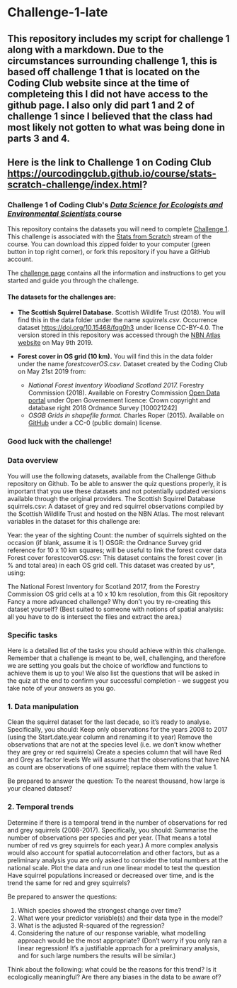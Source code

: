 # Challenge-1-late
## This repository includes my script for challenge 1 along with a markdown. Due to the circumstances surrounding challenge 1, this is based off challenge 1 that is located on the Coding Club website since at the time of completeing this I did not have access to the github page. I also only did part 1 and 2 of challenge 1 since I believed that the class had most likely not gotten to what was being done in parts 3 and 4.

## Here is the link to Challenge 1 on Coding Club https://ourcodingclub.github.io/course/stats-scratch-challenge/index.html?

### Challenge 1 of Coding Club's <a href="https://ourcodingclub.github.io/course/" target="_blank"> *Data Science for Ecologists and Environmental Scientists* </a> course

This repository contains the datasets you will need to complete <a href="https://ourcodingclub.github.io/course/stats-scratch-challenge/index.html?" target="_blank">Challenge 1</a>. This challenge is associated with the <a href="https://ourcodingclub.github.io/course/stats-scratch/index.html" target="_blank">Stats from Scratch</a> stream of the course. You can download this zipped folder to your computer (green button in top right corner), or fork this repository if you have a GitHub account. 

The <a href="https://ourcodingclub.github.io/course/stats-scratch-challenge/index.html?" target="_blank">challenge page</a> contains all the information and instructions to get you started and guide you through the challenge.

#### The datasets for the challenges are:
+ __The Scottish Squirrel Database.__ Scottish Wildlife Trust (2018). You will find this in the data folder under the name *squirrels.csv*. Occurrence dataset https://doi.org/10.15468/fqg0h3 under license CC-BY-4.0. The version stored in this repository was accessed through the <a href="https://nbnatlas.org/" target="_blank">NBN Atlas website</a> on May 9th 2019. 

+ __Forest cover in OS grid (10 km).__ You will find this in the data folder under the name *forestcoverOS.csv*. Dataset created by the Coding Club on May 21st 2019 from:
  + *_National Forest Inventory Woodland Scotland 2017._* Forestry Commission (2018). Available on Forestry Commission <a href="http://data-forestry.opendata.arcgis.com/datasets/3cb1abc185a247a48b9d53e4c4a8be87_0/" target="_blank">Open Data portal</a> under Open Governement licence: Crown copyright and database right 2018 Ordnance Survey [100021242]
  + *_OSGB Grids in shapefile format._* Charles Roper (2015). Available on <a href="https://github.com/charlesroper/OSGB_Grids" target="_blank">GitHub</a> under a CC-0 (public domain) license.
  

### Good luck with the challenge!

### Data overview
You will use the following datasets, available from the Challenge Github repository on Github. To be able to answer the quiz questions properly, it is important that you use these datasets and not potentially updated versions available through the original providers.
The Scottish Squirrel Database
squirrels.csv: A dataset of grey and red squirrel observations compiled by the Scottish Wildlife Trust and hosted on the NBN Atlas. The most relevant variables in the dataset for this challenge are:

Year: the year of the sighting
Count: the number of squirrels sighted on the occasion (if blank, assume it is 1)
OSGR: the Ordnance Survey grid reference for 10 x 10 km squares; will be useful to link the forest cover data
Forest cover
forestcoverOS.csv: This dataset contains the forest cover (in % and total area) in each OS grid cell. This dataset was created by us*, using:

The National Forest Inventory for Scotland 2017, from the Forestry Commission
OS grid cells at a 10 x 10 km resolution, from this Git repository
Fancy a more advanced challenge? Why don’t you try re-creating this dataset yourself? (Best suited to someone with notions of spatial analysis: all you have to do is intersect the files and extract the area.)

### Specific tasks
Here is a detailed list of the tasks you should achieve within this challenge. Remember that a challenge is meant to be, well, challenging, and therefore we are setting you goals but the choice of workflow and functions to achieve them is up to you! We also list the questions that will be asked in the quiz at the end to confirm your successful completion - we suggest you take note of your answers as you go.

### 1. Data manipulation
Clean the squirrel dataset for the last decade, so it’s ready to analyse. Specifically, you should:
Keep only observations for the years 2008 to 2017 (using the Start.date.year column and renaming it to year)
Remove the observations that are not at the species level (i.e. we don’t know whether they are grey or red squirrels)
Create a species column that will have Red and Grey as factor levels
We will assume that the observations that have NA as count are observations of one squirrel; replace them with the value 1.

Be prepared to answer the question: To the nearest thousand, how large is your cleaned dataset?

### 2. Temporal trends
Determine if there is a temporal trend in the number of observations for red and grey squirrels (2008-2017). Specifically, you should:
Summarise the number of observations per species and per year. (That means a total number of red vs grey squirrels for each year.) A more complex analysis would also account for spatial autocorrelation and other factors, but as a preliminary analysis you are only asked to consider the total numbers at the national scale.
Plot the data and run one linear model to test the question Have squirrel populations increased or decreased over time, and is the trend the same for red and grey squirrels?

Be prepared to answer the questions:
1. Which species showed the strongest change over time?
2. What were your predictor variable(s) and their data type in the model?
3. What is the adjusted R-squared of the regression?
4. Considering the nature of our response variable, what modelling approach would be the most appropriate? (Don’t worry if you only ran a linear regression! It’s a justifiable approach for a preliminary analysis, and for such large numbers the results will be similar.)

Think about the following: what could be the reasons for this trend? Is it ecologically meaningful? Are there any biases in the data to be aware of?
